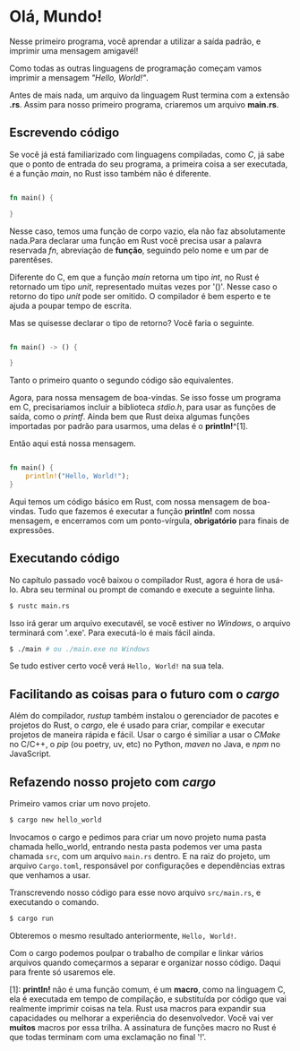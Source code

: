 # Olá, Mundo!

Nesse primeiro programa, você aprendar a utilizar a saída padrão, e imprimir uma mensagem amigavél!


Como todas as outras linguagens de programação começam vamos imprimir a mensagem _"Hello, World!"_.

Antes de mais nada, um arquivo da linguagem Rust termina com a extensão **.rs**. Assim para nosso primeiro programa, criaremos um arquivo __main.rs__.


## Escrevendo código

Se você já está familiarizado com linguagens compiladas, como _C_, já sabe que o ponto de entrada do seu programa, a primeira coisa a ser executada, é a função _main_, no Rust isso também não é diferente.

```rust

fn main() {

}

```

Nesse caso, temos uma função de corpo vazio, ela não faz absolutamente nada.Para declarar uma função em Rust você precisa usar a palavra reservada _fn_, abreviação de **função**, seguindo pelo nome e um par de parentêses.

Diferente do C, em que a função _main_ retorna um tipo _int_, no Rust é retornado um tipo _unit_, representado muitas vezes por '()'. Nesse caso o retorno do tipo _unit_ pode ser omitido. O compilador é bem esperto e te ajuda a poupar tempo de escrita. 

Mas se quisesse declarar o tipo de retorno? Você faria o seguinte.


```rust

fn main() -> () {

}

```

Tanto o primeiro quanto o segundo código são equivalentes.


Agora, para nossa mensagem de boa-vindas. Se isso fosse um programa em C, precisariamos incluir a biblioteca _stdio.h_, para usar as funções de saída, como o _printf_. Ainda bem que Rust deixa algumas funções importadas por padrão para usarmos, uma delas é o __println!__^[1].

Então aqui está nossa mensagem.

```rust

fn main() {
    println!("Hello, World!");
}

```

Aqui temos um código básico em Rust, com nossa mensagem de boa-vindas. Tudo que fazemos é executar a função __println!__ com nossa mensagem, e encerramos com um ponto-vírgula, **obrigatório** para finais de expressões.

## Executando código

No capítulo passado você baixou o compilador Rust, agora é hora de usá-lo. Abra seu terminal ou prompt de comando e execute a seguinte linha.
```bash
$ rustc main.rs
```

Isso irá gerar um arquivo executavél, se você estiver no _Windows_, o arquivo terminará com '.exe'. Para executá-lo é mais fácil ainda.
```bash
$ ./main # ou ./main.exe no Windows
```

Se tudo estiver certo você verá `Hello, World!` na sua tela.

## Facilitando as coisas para o futuro com o _cargo_

Além do compilador, _rustup_ também instalou o gerenciador de pacotes e projetos do Rust, o _cargo_, ele é usado para criar, compilar e executar projetos de maneira rápida e fácil. Usar o cargo é similiar a usar o _CMake_ no C/C++, o _pip_ (ou poetry, uv, etc) no Python, _maven_ no Java, e _npm_ no JavaScript.


## Refazendo nosso projeto com _cargo_

Primeiro vamos criar um novo projeto.
```bash
$ cargo new hello_world
```

Invocamos o cargo e pedimos para criar um novo projeto numa pasta chamada hello_world, entrando nesta pasta podemos ver uma pasta chamada `src`, com um arquivo `main.rs` dentro. E na raiz do projeto, um arquivo `Cargo.toml`, responsável por configurações e dependências extras que venhamos a usar.

Transcrevendo nosso código para esse novo arquivo `src/main.rs`, e executando o comando.

```bash
$ cargo run
```

Obteremos o mesmo resultado anteriormente, `Hello, World!`.

Com o cargo podemos poulpar o trabalho de compilar e linkar vários arquivos quando começarmos a separar e organizar nosso código. Daqui para frente só usaremos ele.


[1]: __println!__ não é uma função comum, é um **macro**, como na linguagem C, ela é executada em tempo de compilação, e substituída por código que vai realmente imprimir coisas na tela. Rust usa macros para expandir sua capacidades ou melhorar a experiência do desenvolvedor. Você vai ver __muitos__ macros por essa trilha. A assinatura de funções macro no Rust é que todas terminam com uma exclamação no final '!'.
